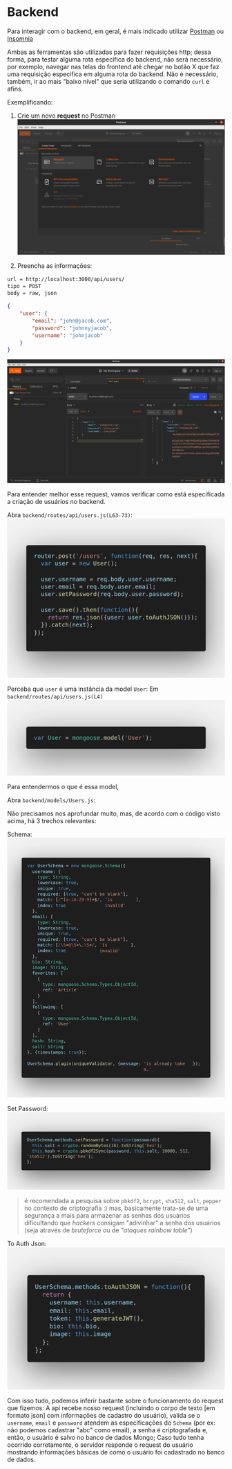 # Backend

Para interagir com o backend, em geral, é mais indicado utilizar [Postman](https://www.postman.com/) ou [Insomnia](https://insomnia.rest/)

Ambas as ferramentas são utilizadas para fazer requisições http; dessa forma, para testar alguma rota especifica do backend, não será necessário, por exemplo, navegar nas telas do frontend até chegar no botão X que faz uma requisição especifica em alguma rota do backend.
Não é necessário, também, ir ao mais "baixo nível" que seria utilizando o comando `curl` e afins.

Exemplificando:

1. Crie um novo **request** no Postman
![postman_new_request](../../../Imagens/postman_new_request.png)

2. Preencha as informações:
```
url = http://localhost:3000/api/users/
tipo = POST
body = raw, json
```
```json
{
    "user": {
        "email": "john@jacob.com",
        "password": "johnnyjacob",
        "username": "johnjacob"
    }
}
```

![postman_post_users](../../../Imagens/postman_post_users.png)

Para entender melhor esse request, vamos verificar como está especificada a criação de usuários no backend.

Abra `backend/routes/api/users.js(L63-73)`:
![backend_users](../../../Imagens/backend_users.png)

Perceba que `user` é uma instância da model `User`:
Em `backend/routes/api/users.js(L4)`
![backend_user_model_users_route](../../../Imagens/backend_user_model_users_route.png)

Para entendermos o que é essa model,

Abra `backend/models/Users.js`:

Não precisamos nos aprofundar muito, mas, de acordo com o código visto acima, há 3 trechos relevantes:

Schema:
![user_schema](../../../Imagens/user_schema.png)

Set Password:
![user_schema_set_password](../../../Imagens/user_schema_set_password.png)
> é recomendada a pesquisa sobre `pbkdf2`, `bcrypt`, `sha512`, `salt`, `pepper` no contexto de criptografia :)
> mas, basicamente trata-se de uma segurança a mais para armazenar as senhas dos usuários
> dificultando que *hackers* consigam "adivinhar" a senha dos usuários (seja através de *bruteforce* ou de *"ataques rainbow table"*)

To Auth Json:
![user_schema_to_auth_json](../../../Imagens/user_schema_to_auth_json.png)

Com isso tudo, podemos inferir bastante sobre o funcionamento do request que fizemos:
A api recebe nosso request (incluindo o corpo de texto [em formato json] com informações de cadastro do usuário), valida se o `username`, `email` e `password` atendem as especificações do `Schema` (por ex: não podemos cadastrar "abc" como email), a senha é criptografada e, então, o usuário é salvo no banco de dados Mongo;
Caso tudo tenha ocorrido corretamente, o servidor responde o request do usuário mostrando informações básicas de como o usuário foi cadastrado no banco de dados.